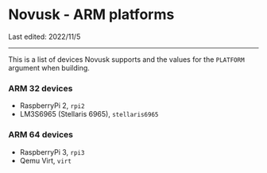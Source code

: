 # Novusk - ARM platforms

Last edited: 2022/11/5

---

This is a list of devices Novusk supports and the values for the ``PLATFORM`` argument when building.

### ARM 32 devices

- RaspberryPi 2, ``rpi2``
- LM3S6965 (Stellaris 6965), ``stellaris6965``

### ARM 64 devices

- RaspberryPi 3, ``rpi3``
- Qemu Virt, ``virt``
